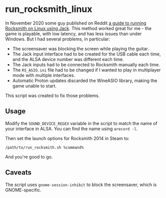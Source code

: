 # run_rocksmith_linux

In November 2020 some guy published on Reddit
[a guide to running Rocksmith on Linux using Jack](https://www.reddit.com/r/linux_gaming/comments/jmediu/guide_for_setup_rocksmith_2014_steam_no_rs_cable/).
This method worked great for me - the game is playable, with low latency, and has less issues than under Windows.
But I had several problems, in particular:

* The screensaver was blocking the screen while playing the guitar.
* The Jack input interface had to be created for the USB cable each time, and the ALSA device number was different each time.
* The Jack inputs had to be connected to Rocksmith manually each time.
* The `RS_ASIO.ini` file had to be changed if I wanted to play in multiplayer mode with multiple interfaces.
* Automatic Proton updates discarded the WineASIO library, making the game unable to start.

This script was created to fix those problems.

## Usage

Modify the `SOUND_DEVICE_REGEX` variable in the script to match the name of your interface in ALSA.
You can find the name using `arecord -l`.

Then set the launch options for Rocksmith 2014 in Steam to:

```
/path/to/run_rocksmith.sh %command%
```

And you're good to go.

## Caveats

The script uses `gnome-session-inhibit` to block the screensaver, which is GNOME-specific.
